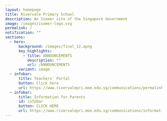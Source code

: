 ```yaml
---
layout: homepage
title: Rivervale Primary School
description: An Isomer site of the Singapore Government
image: /images/isomer-logo.svg
permalink: /
notification: ""
sections:
  - hero:
      background: /images/final_12.apng
      key_highlights:
        - title: ANNOUNCEMENTS
          description: ""
          url: /ANNOUNCEMENTS
      variant: image
  - infobar:
      title: Teachers' Portal
      button: Click here
      url: https://www.rivervalepri.moe.edu.sg/communications/permalink/
  - infobar:
      title: Information for Parents
      id: infobar
      button: CLICK HERE
      url: https://www.rivervalepri.moe.edu.sg/communications/information-for-parents/generalinformation/
---
```

